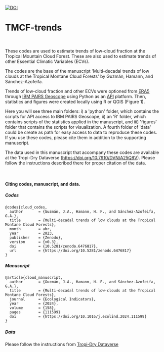 [![DOI](https://zenodo.org/badge/422720051.svg)](https://zenodo.org/badge/latestdoi/422720051)

# TMCF-trends

<br />

These codes are used to estimate trends of low-cloud fraction at the Tropical 
Mountain Cloud Forest. These are also used to estimate trends of other Essential 
Climatic Variables (ECVs).

The codes are the base of the manuscript 'Multi-decadal trends of low clouds at the Tropical Montane Cloud Forests' by Guzmán, Hamann, and Sánchez-Azofeifa.

Trends of low-cloud fraction and other ECVs were optioned from [ERA5](https://cds.climate.copernicus.eu/cdsapp#!/dataset/reanalysis-era5-single-levels?tab=overview) 
through [IBM PAIRS Geoscope](https://www.ibm.com/products/environmental-intelligence-suite/geospatial-analytics) 
using Python as an [API](https://pairs.res.ibm.com/tutorial/index.html) platform. Then,
statistics and figures were created locally using R or QGIS (Figure 1).

Here you will see three main folders: i) a 'python' folder, which contains the 
scripts for API access to IBM PAIRS Geoscope, ii) an 'R' folder, which contains 
scripts of the statistics applied in the manuscript, and iii) 'figures' folder that
contains the scripts for visualization. A fourth folder of 'data' could be create 
as path for easy access to data to reproduce these codes. If you use these codes, 
please cite them in addition to the supporting manuscript.

The data used in this manuscript that accompany these codes are available at the 
Tropi-Dry Dataverse (https://doi.org/10.7910/DVN/A25Q8V). Please follow the 
instructions described there for proper citation of the data.

<br />

#### Citing codes, manuscript, and data.

##### Codes

```
@codes{cloud_codes,
  author       = {Guzmán, J.A., Hamann, H. F., and Sánchez-Azofeifa, G.A.},
  title        = {Multi-decadal trends of low clouds at the Tropical Montane Cloud Forests},
  month        = abr,
  year         = 2023,
  publisher    = {Zenodo},
  version      = {v0.3},
  doi          = {10.5281/zenodo.6476817},
  url          = {https://doi.org/10.5281/zenodo.6476817}
}

```

##### Manuscript

```
@article{cloud_manuscript,
  author       = {Guzmán, J.A., Hamann, H. F., and Sánchez-Azofeifa, G.A.},
  title        = {Multi-decadal trends of low-clouds at the Tropical Montane Cloud Forests},
  journal      = {Ecological Indicators},
  year         = {2024},
  volume       = {158},
  pages        = {111599}
  doi          = {https://doi.org/10.1016/j.ecolind.2024.111599}
}

```

##### Data

Please follow the instructions from [Tropi-Dry Dataverse](https://doi.org/10.7910/DVN/A25Q8V)
